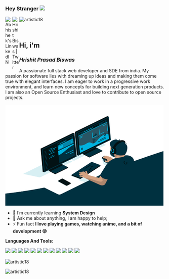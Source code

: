 ### Hey Stranger <img src="https://media.giphy.com/media/hvRJCLFzcasrR4ia7z/giphy.gif" width="25px">
<a href="https://www.linkedin.com/in/artistic18/">
  <img align="left" alt="Abhishek's LinkedIN" width="22px" src="https://raw.githubusercontent.com/peterthehan/peterthehan/master/assets/linkedin.svg" />
</a>
<a href="https://twitter.com/Hrishit15">
  <img align="left" alt="Hrishit Biswas | Twitter" width="22px" src="https://raw.githubusercontent.com/peterthehan/peterthehan/master/assets/twitter.svg" />
</a>

<p align="left"> <img src="https://komarev.com/ghpvc/?username=artistic18&label=Profile%20views&color=0e75b6&style=flat" alt="artistic18" /> </p>

<br />

<h2>Hi, i'm</h2>

***<h3>Hrishit Prasad Biswas</h3>*** 

A passionate full stack web developer and SDE from india. My passion for software lies with dreaming up ideas and making them come true with elegant interfaces. I am eager to work in a progressive work environment, and learn new concepts for building next generation products. I am also an Open Source Enthusiast and love to contribute to open source projects.



<img align="center" alt="GIF" src="https://github.com/Artistic18/Artistic18/blob/main/code.gif?raw=true" width="500" height="320" />
  
- 🌱 I’m currently learning **System Design**
- 💬 Ask me about anything, I am happy to help;
- ⚡ Fun fact **I love playing games, watching anime, and a bit of development 😝**

**Languages And Tools:**  

![](https://img.shields.io/badge/Code-JavaScript-informational?style=flat&logo=JavaScript&logoColor=white&color=c792ea)
![](https://img.shields.io/badge/Code-Python-informational?style=flat&logo=python&logoColor=white&color=c792ea)
![](https://img.shields.io/badge/Code-Java-informational?style=flat&logo=Java&logoColor=white&color=c792ea)
![](https://img.shields.io/badge/Code-CPP-informational?style=flat&logo=cplusplus&logoColor=white&color=c792ea)
![](https://img.shields.io/badge/Lib-React-informational?style=flat&logo=react&logoColor=white&color=c792ea)
![](https://img.shields.io/badge/Lib-Redux-informational?style=flat&logo=Redux&logoColor=white&color=c792ea)
![](https://img.shields.io/badge/Lib-Sagas-informational?style=flat&logo=redux-saga&logoColor=white&color=c792ea)
![](https://img.shields.io/badge/Code-Node-informational?style=flat&logo=nodedotjs&logoColor=white&color=c792ea)
![](https://img.shields.io/badge/Code-Express-informational?style=flat&logo=express&logoColor=white&color=c792ea)
![](https://img.shields.io/badge/DB-MongoDB-informational?style=flat&logo=MongoDB&logoColor=white&color=c792ea)
![](https://img.shields.io/badge/DB-MySQL-informational?style=flat&logo=MySQL&logoColor=white&color=c792ea)
![](https://img.shields.io/badge/Cloud-AWS-informational?style=flat&logo=amazon-aws&logoColor=white&color=c792ea)



<p><img align="center" src="https://github-readme-stats.vercel.app/api?username=artistic18&show_icons=true&locale=en&theme=material-palenight&layout=compact" alt="artistic18" /></p>
<p><img align="left" src="https://github-readme-stats.vercel.app/api/top-langs?username=artistic18&show_icons=true&locale=en&layout=compact&theme=material-palenight" alt="artistic18" /></p>





